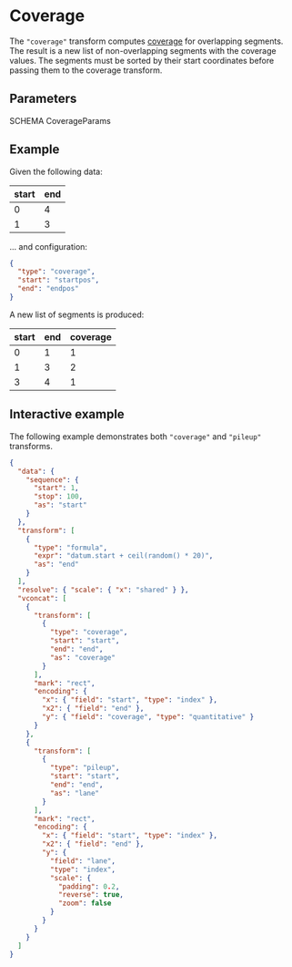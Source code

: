 # Coverage

The `"coverage"` transform computes
[coverage](<https://en.wikipedia.org/wiki/Coverage_(genetics)>) for overlapping
segments. The result is a new list of non-overlapping segments with the coverage
values. The segments must be sorted by their start coordinates before passing
them to the coverage transform.

## Parameters

SCHEMA CoverageParams

## Example

Given the following data:

| start | end |
| ----- | --- |
| 0     | 4   |
| 1     | 3   |

... and configuration:

```json
{
  "type": "coverage",
  "start": "startpos",
  "end": "endpos"
}
```

A new list of segments is produced:

| start | end | coverage |
| ----- | --- | -------- |
| 0     | 1   | 1        |
| 1     | 3   | 2        |
| 3     | 4   | 1        |

## Interactive example

The following example demonstrates both `"coverage"` and `"pileup"` transforms.

<div><genome-spy-doc-embed>

```json
{
  "data": {
    "sequence": {
      "start": 1,
      "stop": 100,
      "as": "start"
    }
  },
  "transform": [
    {
      "type": "formula",
      "expr": "datum.start + ceil(random() * 20)",
      "as": "end"
    }
  ],
  "resolve": { "scale": { "x": "shared" } },
  "vconcat": [
    {
      "transform": [
        {
          "type": "coverage",
          "start": "start",
          "end": "end",
          "as": "coverage"
        }
      ],
      "mark": "rect",
      "encoding": {
        "x": { "field": "start", "type": "index" },
        "x2": { "field": "end" },
        "y": { "field": "coverage", "type": "quantitative" }
      }
    },
    {
      "transform": [
        {
          "type": "pileup",
          "start": "start",
          "end": "end",
          "as": "lane"
        }
      ],
      "mark": "rect",
      "encoding": {
        "x": { "field": "start", "type": "index" },
        "x2": { "field": "end" },
        "y": {
          "field": "lane",
          "type": "index",
          "scale": {
            "padding": 0.2,
            "reverse": true,
            "zoom": false
          }
        }
      }
    }
  ]
}
```

</genome-spy-doc-embed></div>
